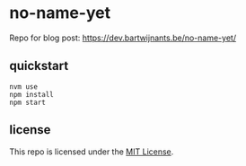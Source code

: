 # no-name-yet

Repo for blog post: https://dev.bartwijnants.be/no-name-yet/

## quickstart

```shell
nvm use
npm install
npm start
```

## license

This repo is licensed under the [MIT License](LICENSE).
